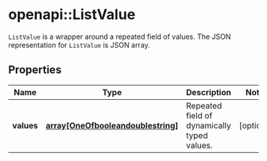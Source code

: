 # openapi::ListValue

`ListValue` is a wrapper around a repeated field of values.  The JSON representation for `ListValue` is JSON array.
## Properties
Name | Type | Description | Notes
------------ | ------------- | ------------- | -------------
**values** | [**array[OneOfbooleandoublestring]**](oneOf&lt;boolean,double,string&gt;.md) | Repeated field of dynamically typed values. | [optional] 


